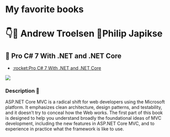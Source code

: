 # My favorite books
# :point_down::man: Andrew Troelsen :man:Philip Japikse  
## :book: Pro C# 7 With .NET and .NET Core

<ul>
 <li><a href="https://www.apress.com/la/book/9781484230176">:rocket:Pro C# 7 With .NET and .NET Core</a>
</ul>
<p align="Left"><img src="https://images.springer.com/sgw/books/medium/9781484230176.jpg" ></p>

### Description :pushpin:
 ASP.NET Core MVC is a radical shift for web developers using the Microsoft platform. It emphasizes
clean architecture, design patterns, and testability, and it doesn’t try to conceal how the Web works.
 The first part of this book is designed to help you understand broadly the foundational ideas of
MVC development, including the new features in ASP.NET Core MVC, and to experience in practice
what the framework is like to use. 











